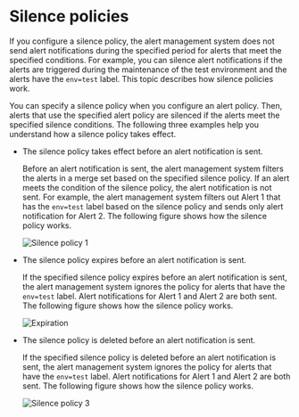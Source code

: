 # Silence policies

If you configure a silence policy, the alert management system does not send alert notifications during the specified period for alerts that meet the specified conditions. For example, you can silence alert notifications if the alerts are triggered during the maintenance of the test environment and the alerts have the `env=test` label. This topic describes how silence policies work.

You can specify a silence policy when you configure an alert policy. Then, alerts that use the specified alert policy are silenced if the alerts meet the specified silence conditions. The following three examples help you understand how a silence policy takes effect.

-   The silence policy takes effect before an alert notification is sent.

    Before an alert notification is sent, the alert management system filters the alerts in a merge set based on the specified silence policy. If an alert meets the condition of the silence policy, the alert notification is not sent. For example, the alert management system filters out Alert 1 that has the `env=test` label based on the silence policy and sends only alert notification for Alert 2. The following figure shows how the silence policy works.

    ![Silence policy 1](https://static-aliyun-doc.oss-accelerate.aliyuncs.com/assets/img/en-US/1629872261/p255477.png)

-   The silence policy expires before an alert notification is sent.

    If the specified silence policy expires before an alert notification is sent, the alert management system ignores the policy for alerts that have the `env=test` label. Alert notifications for Alert 1 and Alert 2 are both sent. The following figure shows how the silence policy works.

    ![Expiration](https://static-aliyun-doc.oss-accelerate.aliyuncs.com/assets/img/en-US/1629872261/p255482.png)

-   The silence policy is deleted before an alert notification is sent.

    If the specified silence policy is deleted before an alert notification is sent, the alert management system ignores the policy for alerts that have the `env=test` label. Alert notifications for Alert 1 and Alert 2 are both sent. The following figure shows how the silence policy works.

    ![Silence policy 3](https://static-aliyun-doc.oss-accelerate.aliyuncs.com/assets/img/en-US/2629872261/p255483.png)


